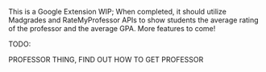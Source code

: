 This is a Google Extension WIP; When completed, it should utilize Madgrades and RateMyProfessor APIs to show students the average rating of the professor and the average GPA. More features to come!


TODO: 

PROFESSOR THING, FIND OUT HOW TO GET PROFESSOR